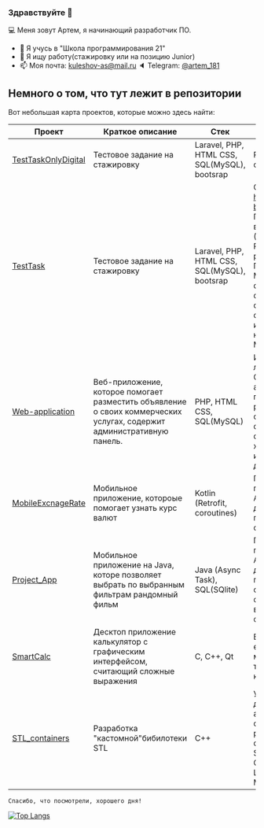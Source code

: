### Здравствуйте 👋
💻 Меня зовут Артем, я начинающий разработчик ПО.
- 🔭 Я учусь в "Школа программирования 21"
- 💼 Я ищу работу(стажировку или на позицию Junior)
- 📫 Моя почта: kuleshov-as@mail.ru
🔈 Telegram: [@artem_181](https://t.me/artem_181)
## Немного о том, что тут лежит в репозитории

Вот небольшая карта проектов, которые можно здесь найти:

Проект | Краткое описание | Стек | Комментарий
--------|-----------------|------|-------
[TestTaskOnlyDigital](https://github.com/levifeyd/TestTaskOnlyDigital) | Тестовое задание на стажировку| Laravel, PHP, HTML CSS, SQL(MySQL), bootsrap| Реализация API сервис
[TestTask](https://github.com/levifeyd/TestTask) | Тестовое задание на стажировку| Laravel, PHP, HTML CSS, SQL(MySQL), bootsrap| Ссылка на домен https://laravel-b8vz.frb.io/. Приложение включает : (Авторизацию + Регистрацию), две роли : Пользователь и Менеджер, форма обратной связи, страницу со списком заявок на обюратную связь и отправкой email на почту Менеджера.
[Web-application](https://github.com/levifeyd/Web-application) | Веб-приложение, которое помогает разместить объявление о своих коммерческих услугах, содержит административную панель. | PHP, HTML CSS, SQL(MySQL)| Использовался локальный сервер OpenServer, административная панель позволяет редактировать содержимое сайта с объявлением. Для хранения данных использовал базу данных MySQL.
[MobileExcnageRate](https://github.com/levifeyd/MobileExcnageRate) | Мобильное приложение, котороые помогает узнать курс валют | Kotlin (Retrofit, coroutines) | Прилоежние подключается к API "Приват Банк", делает запрос на получение данных о курсе валют
[Project_App](https://github.com/levifeyd/Project_App) |Мобильное приложение на Java, которе позволяет выбрать по выбранным фильтрам рандомный фильм| Java (Async Task), SQL(SQlite) | Приложение подключается к API "Кинопоиск" и деалет запрос для получения данных о рандомном фильме по выбранным фильтрам.
[SmartCalc](https://github.com/levifeyd/Smart_calculator) | Десктоп приложение калькулятор с графическим интерфейсом, считающий сложные выражения| C, C++, Qt | В репозитории есть сборки для мака (macOS), а также исходный код
[STL_containers](https://github.com/levifeyd/containers) | Разработка "кастомной"бибилотеки STL | С++ | Учебный проект для изуение алгоритмов и структур данных, реализация структур данных Stack(стэк), Queue(очередь), List, Map, Set, MultiSet,Vector.

`Спасибо, что посмотрели, хорошего дня!`


[![Top Langs](https://github-readme-stats.vercel.app/api/top-langs/?username=levifeyd)](https://github.com/anuraghazra/github-readme-stats)



<!--
**levifeyd/levifeyd** is a ✨ _special_ ✨ repository because its `README.md` (this file) appears on your GitHub profile.
